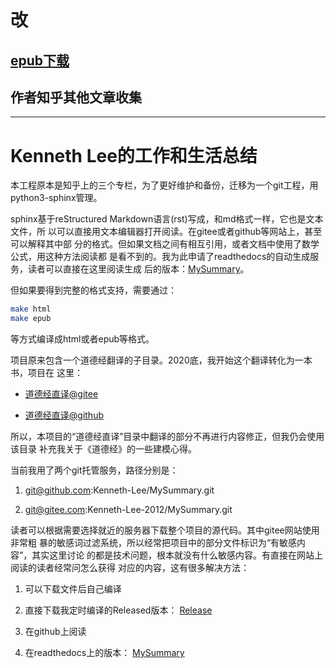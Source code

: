 # 改
## [epub下载](https://readthedocs.org/projects/rst2pdfforlearn/downloads/)
## 作者知乎其他文章收集

---

# Kenneth Lee的工作和生活总结

本工程原本是知乎上的三个专栏，为了更好维护和备份，迁移为一个git工程，用
python3-sphinx管理。

sphinx基于reStructured Markdown语言(rst)写成，和md格式一样，它也是文本文件，所
以可以直接用文本编辑器打开阅读。在gitee或者github等网站上，甚至可以解释其中部
分的格式。但如果文档之间有相互引用，或者文档中使用了数学公式，用这种方法阅读都
是看不到的。我为此申请了readthedocs的自动生成服务，读者可以直接在这里阅读生成
后的版本：[MySummary](https://mysummary.readthedocs.io/zh/latest/index.html)。

但如果要得到完整的格式支持，需要通过：

```bash
make html
make epub
```

等方式编译成html或者epub等格式。

项目原来包含一个道德经翻译的子目录。2020底，我开始这个翻译转化为一本书，项目在
这里：

* [道德经直译@gitee](https://gitee.com/Kenneth-Lee-2012/daodejing_translation)

* [道德经直译@github](https://github.com/Kenneth-Lee-2012/daodejing_translation)

所以，本项目的“道德经直译”目录中翻译的部分不再进行内容修正，但我仍会使用该目录
补充我关于《道德经》的一些建模心得。

当前我用了两个git托管服务，路径分别是：

1. git@github.com:Kenneth-Lee/MySummary.git

2. git@gitee.com:Kenneth-Lee-2012/MySummary.git

读者可以根据需要选择就近的服务器下载整个项目的源代码。其中gitee网站使用非常粗
暴的敏感词过滤系统，所以经常把项目中的部分文件标识为“有敏感内容”，其实这里讨论
的都是技术问题，根本就没有什么敏感内容。有直接在网站上阅读的读者经常问怎么获得
对应的内容，这有很多解决方法：

1. 可以下载文件后自己编译

2. 直接下载我定时编译的Released版本：
   [Release](https://gitee.com/Kenneth-Lee-2012/MySummary/releases)

3. 在github上阅读

4. 在readthedocs上的版本：
   [MySummary](https://mysummary.readthedocs.io/zh/latest/index.html)
